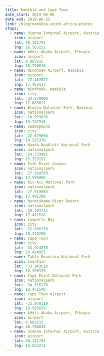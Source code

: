 ```yaml
---
title: Namibia and Cape Town
date_start: 2019-06-06
date_end: 2019-06-23
link: /blog/namibia-south-africa-photos
stops:
  - name: Vienna Internal Airport, Austria
    icon: airport
    lat: 48.121781
    lng: 16.563211
  - name: Addis Ababa Airport, Ethopia
    icon: airport
    lat: 8.983215
    lng: 38.796018
  - name: Windhoek Airport, Namibia
    icon: airport
    lat: -22.487022
    lng: 17.463137
  - name: Windhoek, Namibia
    icon: city
    lat: -22.570000
    lng: 17.083611
  - name: Etosha National Park, Namibia
    icon: nationalpark
    lat: -18.979026
    lng: 15.737915
  - name: Swakopmund
    icon: city
    lat: -22.679650
    lng: 14.525370
  - name: Namib-Naukluft National Park
    icon: nationalpark
    lat: -24.733492
    lng: 15.323157
  - name: Fish River Canyon
    icon: nationalpark
    lat: -27.584769
    lng: 17.596980
  - name: Ais-Ais National Park
    icon: nationalpark
    lat: -27.919985
    lng: 17.491208
  - name: Noretshama River Resort
    icon: nationalpark
    lat: -28.393712
    lng: 17.411518
  - name: Lamperts Bay
    icon: city
    lat: -32.098150
    lng: 18.310200
  - name: Cape Town
    icon: city
    lat: -33.924870
    lng: 18.424055
  - name: Table Mountain National Park
    icon: mountain
    lat: -33.943610
    lng: 18.396370
  - name: Cape Point National Park
    icon: nationalpark
    lat: -34.316170
    lng: 18.451540
  - name: Cape Town Airport
    icon: airport
    lat: -33.970119
    lng: 18.595659
  - name: Addis Ababa Airport, Ethopia
    icon: airport
    lat: 8.983215
    lng: 38.796018
  - name: Vienna Internal Airport, Austria
    icon: airport
    lat: 48.121781
    lng: 16.563211
---
```

